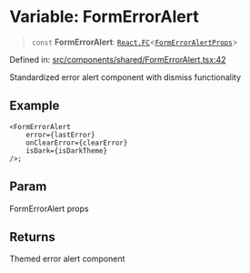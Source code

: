 # Variable: FormErrorAlert

> `const` **FormErrorAlert**: [`React.FC`](https://github.com/DefinitelyTyped/DefinitelyTyped/blob/80449050d0e5e84f44ffa3fd3dc5651e4747e589/types/react/index.d.ts#L1021)\<[`FormErrorAlertProps`](../interfaces/FormErrorAlertProps.md)\>

Defined in: [src/components/shared/FormErrorAlert.tsx:42](https://github.com/Nick2bad4u/Uptime-Watcher/blob/main/src/components/shared/FormErrorAlert.tsx#L42)

Standardized error alert component with dismiss functionality

## Example

```tsx
<FormErrorAlert
    error={lastError}
    onClearError={clearError}
    isDark={isDarkTheme}
/>;
```

## Param

FormErrorAlert props

## Returns

Themed error alert component
